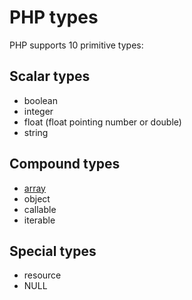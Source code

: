# PHP types

PHP supports 10 primitive types:

## Scalar types

* boolean
* integer
* float (float pointing number or double)
* string

## Compound types

* [array](arrays.md)
* object
* callable
* iterable

## Special types

* resource
* NULL
